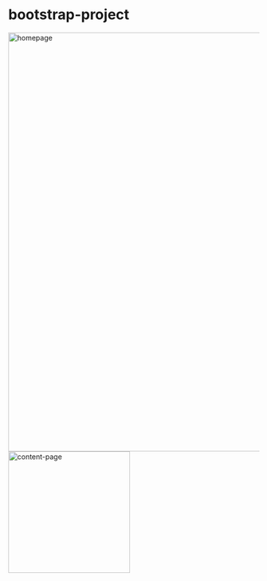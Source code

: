 # bootstrap-project
<div display="flex">
<div>
  <img width="841" alt="homepage" lazy-loading="true" src="https://github.com/mc-jamin/bootstrap-project/assets/13468589/5a7a0aad-8ee0-4e4c-af12-c0f904de02be">
</div>
<div>
  <img width="244" alt="content-page" lazy-loading="true" src="https://github.com/mc-jamin/bootstrap-project/assets/13468589/8b8943c4-2223-4b74-b8b9-99a29a34ca65">
</div>  
</div>





